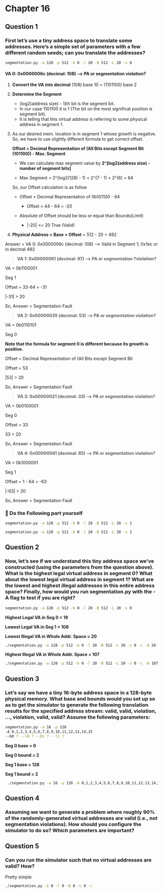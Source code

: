 # Chapter 16

## Question 1

### First let’s use a tiny address space to translate some addresses. Here’s a simple set of parameters with a few different random seeds; can you translate the addresses?

```bash
segmentation.py -a 128 -p 512 -b 0 -l 20 -B 512 -L 20 -s 0
```

#### VA  0: 0x0000006c (decimal:  108) --> PA or segmentation violation?

1. **Convert the VA into decimal** (108) base 10 = (1101100) base 2

1. **Determine the Segment**
   * (log2(address size) - 1)th bit is the segment bit.
   * In our case 1101100 it is 1 (The bit on the most significat position is segment bit).
   * It is telling that this virtual address is referring to some physical address
     in segment 1.
1. As our desired mem. location is in segment 1 whose growth is negative.
   So, we have to use slightly different formula to get correct offset.

   **Offset = Decimal Representation of (All Bits except Segment Bit (101100)) - Max. Segment**

   * We can calculate max segment value by **2^[log2(address size) - number of segment bits]**

   * Max Segment = 2^(log2(128) - 1) = 2^(7 - 1) = 2^(6) = 64

   So, our Offset calculation is as follow
   * Offset = Decimal Representation of 0b101100 - 64
     * Offset = 44 - 64 = -20

   * Absolute of Offset should be less or equal than Bounds(Limit)
     * |-20| <= 20 True (Valid)

1. **Physical Address = Base + Offset** = 512 - 20 = 492

Answer = VA  0: 0x0000006c (decimal:  108) --> Valid in Segment 1; 0x1ec or in decimal 492

> **VA  1: 0x00000061 (decimal:   97) --> PA or segmentation ?violation?**

VA = 0b1100001

Seg 1

Offset = 33-64 = -31

|-31| > 20

So, Answer = Segmentation Fault

> **VA  2: 0x00000035 (decimal:   53) --> PA or segmentation violation?**

VA = 0b0110101

Seg 0

**Note that the formula for segment 0 is different because its growth is positive.**

Offset = Decimal Representation of (All Bits except Segment Bit

Offset = 53

|53| > 20

So, Answer = Segmentation Fault

> **VA  3: 0x00000021 (decimal:   33) --> PA or segmentation violation?**

VA = 0b0100001

Seg 0

Offset = 33

33 > 20

So, Answer = Segmentation Fault

> **VA  4: 0x00000041 (decimal:   65) --> PA or segmentation violation?**

VA = 0b1000001

Seg 1

Offset = 1 - 64 = -63

|-63| > 20

So, Answer = Segmentation Fault

### :closed_book: Do the Following part yourself

```bash
segmentation.py -a 128 -p 512 -b 0 -l 20 -B 512 -L 20 -s 1
```

```bash
segmentation.py -a 128 -p 512 -b 0 -l 20 -B 512 -L 20 -s 2
```

## Question 2

### Now, let’s see if we understand this tiny address space we’ve constructed (using the parameters from the question above). What is the highest legal virtual address in segment 0? What about the lowest legal virtual address in segment 1? What are the lowest and highest illegal addresses in this entire address space? Finally, how would you run segmentation.py with the -A flag to test if you are right?

```bash
segmentation.py -a 128 -p 512 -b 0 -l 20 -B 512 -L 20 -s 0
```

**Highest Legal VA in Seg 0 = 19**

**Lowest Legal VA in Seg 1 = 108**

**Lowest Illegal VA in Whole Addr. Space = 20**

```bash
./segmentation.py -a 128 -p 512 -b 0 -l 20 -B 512 -L 20 -s 0 -c -A 20
```

**Highest Illegal VA in Whole Addr. Space = 107**

```bash
./segmentation.py -a 128 -p 512 -b 0 -l 20 -B 512 -L 20 -s 0 -c -A 107
```

## Question 3

### Let’s say we have a tiny 16-byte address space in a 128-byte physical memory. What base and bounds would you set up so as to get the simulator to generate the following translation results for the specified address stream: valid, valid, violation, ..., violation, valid, valid? Assume the following parameters:

```bash
segmentation.py -a 16 -p 128
-A 0,1,2,3,4,5,6,7,8,9,10,11,12,13,14,15
--b0 ? --l0 ? --b1 ? --l1 ?
```

**Seg 0 base = 0**

**Seg 0 bound = 2**

**Seg 1 base = 128**

**Seg 1 bound = 2**

```bash
 ./segmentation.py -a 16 -p 128 -A 0,1,2,3,4,5,6,7,8,9,10,11,12,13,14,15 --b0 0 --l0 2 --b1 128 --l1 2 -c
 ```

## Question 4

### Assuming we want to generate a problem where roughly 90% of the randomly-generated virtual addresses are valid (i.e., not segmentation violations). How should you configure the simulator to do so? Which parameters are important?



## Question 5

### Can you run the simulator such that no virtual addresses are valid? How?

Pretty simple

```bash
./segmentation.py -b 0 -l 0 -B 0 -L 0 -c
```
